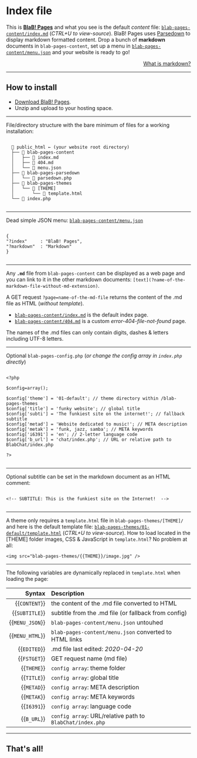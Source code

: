 <!-- SUBTITLE: The funkiest site on the Internet! -->

# Index file

This is **[BlaB! Pages](https://justblab.com/blab-pages)** and what you see is the default *content* file: [`blab-pages-content/index.md`](blab-pages-content/index.md) (*CTRL+U to view-source*). BlaB! Pages uses [Parsedown](https://parsedown.org/) to display markdown formatted content. Drop a bunch of **markdown** documents in `blab-pages-content`, set up a menu in [`blab-pages-content/menu.json`](./blab-pages-content/menu.json) and your website is ready to go! 

<!-- you can use HTML in case markdown is not enough -->
<p style="text-align:right"><a href="?markdown">What is markdown?</a></p>

---

## How to install

* [Download BlaB! Pages](https://justblab.com/blab-pages).
* Unzip and upload to your hosting space.

---

File/directory structure with the bare minimum of files for a working installation:


```

  📁 public_html ← (your website root directory)
  ├── 📁 blab-pages-content
  │   ├── 📄 index.md
  │   ├── 📄 404.md
  │   └── 📄 menu.json
  ├── 📁 blab-pages-parsedown
  │   └── 📄 parsedown.php
  ├── 📁 blab-pages-themes
  │   └── 📁 [THEME]
  │       └── 📄 template.html
  └── 📄 index.php


```

---

Dead simple JSON menu: [`blab-pages-content/menu.json`](./blab-pages-content/menu.json)

```

{
"?index"     : "BlaB! Pages",
"?markdown"  : "Markdown"
}


```

---

Any **`.md`** file from `blab-pages-content` can be displayed as a web page and you can link to it in the other markdown documents: `[text](?name-of-the-markdown-file-without-md-extension)`. 

A GET request `?page=name-of-the-md-file` returns the content of the .md file as HTML (*without template*).

* [`blab-pages-content/index.md`](blab-pages-content/index.md) is the default index page.
* [`blab-pages-content/404.md`](blab-pages-content/404.md) is a custom *error-404-file-not-found* page. 

The names of the .md files can only contain digits, dashes & letters including UTF-8 letters.

---

Optional `blab-pages-config.php` (*or change the config array in `index.php`  directly*)

```

<?php

$config=array();

$config['theme'] = '01-default'; // theme directory within /blab-pages-themes
$config['title'] = 'funky website'; // global title
$config['subti'] = 'The funkiest site on the internet!'; // fallback subtitle
$config['metad'] = 'Website dedicated to music!'; // META description
$config['metak'] = 'funk, jazz, samba'; // META keywords
$config['i6391'] = 'en'; // 2-letter language code
$config['b_url'] = 'chat/index.php'; // URL or relative path to BlabChat/index.php

?>


```

---

Optional subtitle can be set in the markdown document as an HTML comment: 

<pre><code>
&lt;!-- SUBTITLE: This is the funkiest site on the Internet!  --&gt;

</code></pre>

---

A theme only requires a `template.html` file in `blab-pages-themes/[THEME]/` and here is the default template file: [`blab-pages-themes/01-default/template.html`](blab-pages-themes/01-default/template.html) (*CTRL+U to view-source*). How to load located in the [THEME] folder images, CSS & JavaScript in `template.html`? No problem at all:


<pre><code>&lt;img src="blab-pages-themes/&#123;{THEME}}/image.jpg" /&gt;</code></pre>


---

The following variables are dynamically replaced in `template.html` when loading the page:

| Syntax               | Description                                      |
| -------------------: | :----------------------------------------------- |
| &#123;{`CONTENT`}}   | the content of the .md file converted to HTML    |
| &#123;{`SUBTITLE`}}  | subtitle from  the .md file (or fallback from config)  |
| &#123;{`MENU_JSON`}} | `blab-pages-content/menu.json` untouhed                |
| &#123;{`MENU_HTML`}} | `blab-pages-content/menu.json` converted to HTML links |
| &#123;{`EDITED`}}    | .md file last edited: *2020-04-20*               |
| &#123;{`FSTGET`}}    | GET request name (md file)                       |
| &#123;{`THEME`}}     | `config array`: theme folder                     |
| &#123;{`TITLE`}}     | `config array`: global title                     |
| &#123;{`METAD`}}     | `config array`: META description                 |
| &#123;{`METAK`}}     | `config array`: META keywords                    |
| &#123;{`I6391`}}     | `config array`: language code                    |
| &#123;{`B_URL`}}     | `config array`: URL/relative path to `BlabChat/index.php`  |

---

## That's all!
